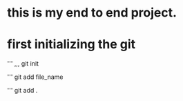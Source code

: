 # this is my end to end project.

# first initializing the git

'''
,,,
git init

'''
git add file_name

'''
git add .